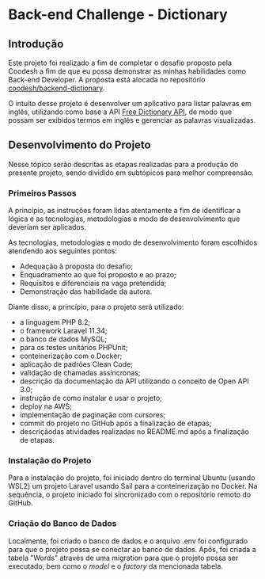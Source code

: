# Back-end Challenge - Dictionary

## Introdução

Este projeto foi realizado a fim de completar o desafio proposto pela Coodesh a fim de que eu possa demonstrar as minhas habilidades como Back-end Developer. A proposta está alocada no repositório [coodesh/backend-dictionary](https://github.com/coodesh/backend-dictionary).

O intuito desse projeto é desenvolver um aplicativo para listar palavras em inglês, utilizando como base a API [Free Dictionary API](https://dictionaryapi.dev/), de modo que possam ser exibidos termos em inglês e gerenciar as palavras visualizadas.


## Desenvolvimento do Projeto

Nesse tópico serão descritas as etapas realizadas para a produção do presente projeto, sendo dividido em subtópicos para melhor compreensão.

### Primeiros Passos

A princípio, as instruções foram lidas atentamente a fim de identificar a lógica e as tecnologias, metodologias e modo de desenvolvimento que deveriam ser aplicados.

As tecnologias, metodologias e modo de desenvolvimento foram escolhidos atendendo aos seguintes pontos:
- Adequação à proposta do desafio;
- Enquadramento ao que foi proposto e ao prazo;
- Requisitos e diferenciais na vaga pretendida;
- Demonstração das habilidade da autora.

Diante disso, a princípio, para o projeto será utilizado:
- a linguagem PHP 8.2;
- o framework Laravel 11.34;
- o banco de dados MySQL;
- para os testes unitários PHPUnit;
- conteinerização com o Docker;
- aplicação de padrões Clean Code;
- validação de chamadas assíncronas;
- descrição da documentação da API utilizando o conceito de Open API 3.0;
- instrução de como instalar e usar o projeto;
- deploy na AWS;
- implementação de paginação com cursores;
- commit do projeto no GitHub após a finalização de etapas;
- descriçãodas atividades realizadas no README.md após a finalização de etapas.

### Instalação do Projeto

Para a instalação do projeto, foi iniciado dentro do terminal Ubuntu (usando WSL2) um projeto Laravel usando Sail para a conteinerização no Docker.
Na sequência, o projeto iniciado foi sincronizado com o repositório remoto do GitHub.

### Criação do Banco de Dados
Localmente, foi criado o banco de dados e o arquivo .env foi configurado para que o projeto possa se conectar ao banco de dados.
Após, foi criada a tabela "Words" através de uma migration para que o projeto possa ser executado, bem como o *model* e o *factory* da mencionada tabela.
